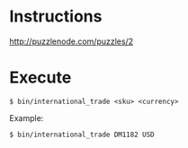 # Instructions

http://puzzlenode.com/puzzles/2


# Execute

    $ bin/international_trade <sku> <currency>
    
Example:

    $ bin/international_trade DM1182 USD